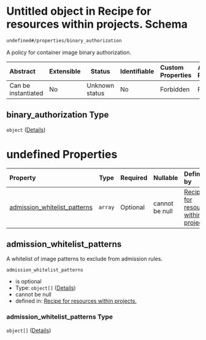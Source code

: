 # Untitled object in Recipe for resources within projects. Schema

```txt
undefined#/properties/binary_authorization
```

A policy for container image binary authorization.


| Abstract            | Extensible | Status         | Identifiable | Custom Properties | Additional Properties | Access Restrictions | Defined In                                                                                                          |
| :------------------ | ---------- | -------------- | ------------ | :---------------- | --------------------- | ------------------- | ------------------------------------------------------------------------------------------------------------------- |
| Can be instantiated | No         | Unknown status | No           | Forbidden         | Forbidden             | none                | [resources.schema.json\*](../../../../../../../../../../tmp/182028425/resources.schema.json "open original schema") |

## binary_authorization Type

`object` ([Details](resources-properties-binary_authorization.md))

# undefined Properties

| Property                                                      | Type    | Required | Nullable       | Defined by                                                                                                                                                                                                         |
| :------------------------------------------------------------ | ------- | -------- | -------------- | :----------------------------------------------------------------------------------------------------------------------------------------------------------------------------------------------------------------- |
| [admission_whitelist_patterns](#admission_whitelist_patterns) | `array` | Optional | cannot be null | [Recipe for resources within projects.](resources-properties-binary_authorization-properties-admission_whitelist_patterns.md "undefined#/properties/binary_authorization/properties/admission_whitelist_patterns") |

## admission_whitelist_patterns

A whitelist of image patterns to exclude from admission rules.


`admission_whitelist_patterns`

-   is optional
-   Type: `object[]` ([Details](resources-properties-binary_authorization-properties-admission_whitelist_patterns-items.md))
-   cannot be null
-   defined in: [Recipe for resources within projects.](resources-properties-binary_authorization-properties-admission_whitelist_patterns.md "undefined#/properties/binary_authorization/properties/admission_whitelist_patterns")

### admission_whitelist_patterns Type

`object[]` ([Details](resources-properties-binary_authorization-properties-admission_whitelist_patterns-items.md))
